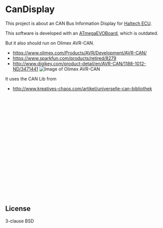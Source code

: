 CanDisplay
==========

This project is about an CAN Bus Information Display for [Haltech ECU][1].

This software is developed with an [ATmegaEVOBoard][2], which is outdated.

But it also should run on Olimex AVR-CAN.
* https://www.olimex.com/Products/AVR/Development/AVR-CAN/
* https://www.sparkfun.com/products/retired/8279
* http://www.digikey.com/product-detail/en/AVR-CAN/1188-1012-ND/3471441
![Image of Olimex AVR-CAN](https://www.olimex.com/Products/AVR/Development/AVR-CAN/images/AVR-CAN-01.jpg)

It uses the CAN Lib from 
* http://www.kreatives-chaos.com/artikel/universelle-can-bibliothek

<object width="560" height="315"><param name="movie" value="//www.youtube.com/v/r7DHyKKDtyk?hl=de_DE&amp;version=3"></param><param name="allowFullScreen" value="true"></param><param name="allowscriptaccess" value="always"></param><embed src="//www.youtube.com/v/r7DHyKKDtyk?hl=de_DE&amp;version=3" type="application/x-shockwave-flash" width="560" height="315" allowscriptaccess="always" allowfullscreen="true"></embed></object>

License
----

3-clause BSD


[1]:http://www.haltech.com
[2]:http://www.mikrocontroller.net/attachment/6262/ATMegaEvoBoard.pdf

